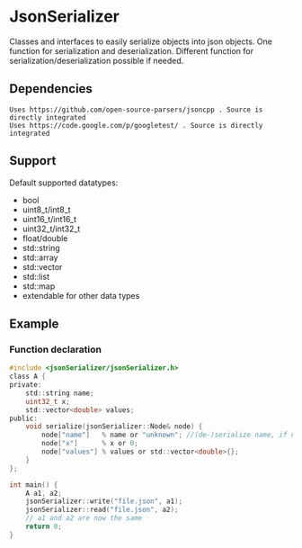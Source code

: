 # JsonSerializer
Classes and interfaces to easily serialize objects into json objects.
One function for serialization and deserialization. Different function for serialization/deserialization possible if needed.

## Dependencies
	Uses https://github.com/open-source-parsers/jsoncpp . Source is directly integrated
	Uses https://code.google.com/p/googletest/ . Source is directly integrated
	

## Support
Default supported datatypes:
* bool
* uint8_t/int8_t
* uint16_t/int16_t
* uint32_t/int32_t
* float/double
* std::string
* std::array
* std::vector
* std::list
* std::map
* extendable for other data types

## Example
### Function declaration
```c
#include <jsonSerializer/jsonSerializer.h>
class A {
private:
	std::string name;
	uint32_t x;
	std::vector<double> values;
public:
	void serialize(jsonSerializer::Node& node) {
		node["name"]   % name or "unknown"; //(de-)serialize name, if name is not set, set it to "unknown"
		node["x"]      % x or 0;
		node["values"] % values or std::vector<double>{};
	}
};

int main() {
	A a1, a2;
	jsonSerializer::write("file.json", a1);
	jsonSerializer::read("file.json", a2);
	// a1 and a2 are now the same
	return 0;
}
```

